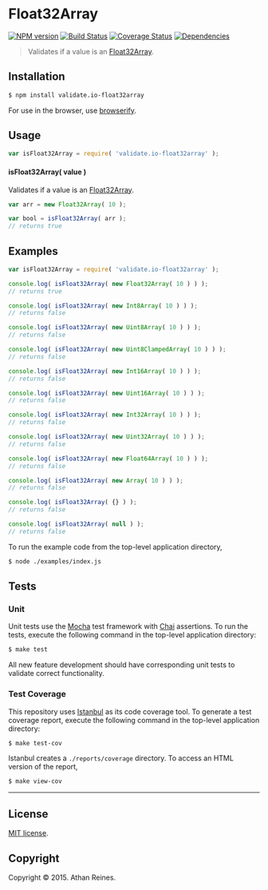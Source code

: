 Float32Array
===
[![NPM version][npm-image]][npm-url] [![Build Status][travis-image]][travis-url] [![Coverage Status][coveralls-image]][coveralls-url] [![Dependencies][dependencies-image]][dependencies-url]

> Validates if a value is an [Float32Array](https://developer.mozilla.org/en-US/docs/Web/JavaScript/Reference/Global_Objects/Float32Array).


## Installation

``` bash
$ npm install validate.io-float32array
```

For use in the browser, use [browserify](https://github.com/substack/node-browserify).


## Usage

``` javascript
var isFloat32Array = require( 'validate.io-float32array' );
```

#### isFloat32Array( value )

Validates if a value is an [Float32Array](https://developer.mozilla.org/en-US/docs/Web/JavaScript/Reference/Global_Objects/Float32Array).

``` javascript
var arr = new Float32Array( 10 );

var bool = isFloat32Array( arr );
// returns true
```


## Examples

``` javascript
var isFloat32Array = require( 'validate.io-float32array' );

console.log( isFloat32Array( new Float32Array( 10 ) ) );
// returns true

console.log( isFloat32Array( new Int8Array( 10 ) ) );
// returns false

console.log( isFloat32Array( new Uint8Array( 10 ) ) );
// returns false

console.log( isFloat32Array( new Uint8ClampedArray( 10 ) ) );
// returns false

console.log( isFloat32Array( new Int16Array( 10 ) ) );
// returns false

console.log( isFloat32Array( new Uint16Array( 10 ) ) );
// returns false

console.log( isFloat32Array( new Int32Array( 10 ) ) );
// returns false

console.log( isFloat32Array( new Uint32Array( 10 ) ) );
// returns false

console.log( isFloat32Array( new Float64Array( 10 ) ) );
// returns false

console.log( isFloat32Array( new Array( 10 ) ) );
// returns false

console.log( isFloat32Array( {} ) );
// returns false

console.log( isFloat32Array( null ) );
// returns false
```

To run the example code from the top-level application directory,

``` bash
$ node ./examples/index.js
```


## Tests

### Unit

Unit tests use the [Mocha](http://mochajs.org) test framework with [Chai](http://chaijs.com) assertions. To run the tests, execute the following command in the top-level application directory:

``` bash
$ make test
```

All new feature development should have corresponding unit tests to validate correct functionality.


### Test Coverage

This repository uses [Istanbul](https://github.com/gotwarlost/istanbul) as its code coverage tool. To generate a test coverage report, execute the following command in the top-level application directory:

``` bash
$ make test-cov
```

Istanbul creates a `./reports/coverage` directory. To access an HTML version of the report,

``` bash
$ make view-cov
```


---
## License

[MIT license](http://opensource.org/licenses/MIT). 


## Copyright

Copyright &copy; 2015. Athan Reines.


[npm-image]: http://img.shields.io/npm/v/validate.io-float32array.svg
[npm-url]: https://npmjs.org/package/validate.io-float32array

[travis-image]: http://img.shields.io/travis/validate-io/float32array/master.svg
[travis-url]: https://travis-ci.org/validate-io/float32array

[coveralls-image]: https://img.shields.io/coveralls/validate-io/float32array/master.svg
[coveralls-url]: https://coveralls.io/r/validate-io/float32array?branch=master

[dependencies-image]: http://img.shields.io/david/validate-io/float32array.svg
[dependencies-url]: https://david-dm.org/validate-io/float32array

[dev-dependencies-image]: http://img.shields.io/david/dev/validate-io/float32array.svg
[dev-dependencies-url]: https://david-dm.org/dev/validate-io/float32array

[github-issues-image]: http://img.shields.io/github/issues/validate-io/float32array.svg
[github-issues-url]: https://github.com/validate-io/float32array/issues
